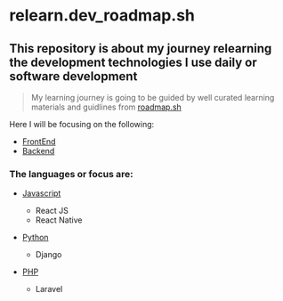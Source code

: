 # relearn.dev_roadmap.sh

## This repository is about my journey relearning the development technologies I use daily or software development

> My learning journey is going to be guided by well curated learning materials and guidlines from [roadmap.sh]("https://roadmap.sh/backend/projects")

Here I will be focusing on the following:
- [FrontEnd]("https://roadmap.sh/frontend")
- [Backend]("https://roadmap.sh/backend")


### The languages or focus are:
- [Javascript]("/JS")
    - React JS
    - React Native

- [Python]("/Python")
    - Django

- [PHP]("/PHP")
    - Laravel